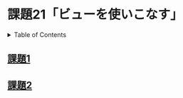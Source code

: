 # 課題21「ビューを使いこなす」

<!-- START doctoc generated TOC please keep comment here to allow auto update -->
<!-- DON'T EDIT THIS SECTION, INSTEAD RE-RUN doctoc TO UPDATE -->
<details>
<summary>Table of Contents</summary>

- [課題1](#%E8%AA%B2%E9%A1%8C1)

</details>
<!-- END doctoc generated TOC please keep comment here to allow auto update -->

## [課題1](./task_1)

## [課題2](./task_2)
